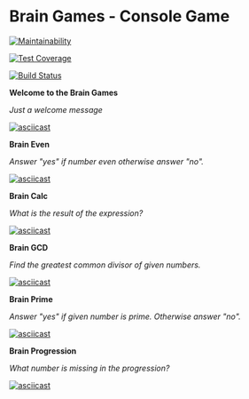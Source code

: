 Brain Games - Console Game
=======

[![Maintainability](https://api.codeclimate.com/v1/badges/a99a88d28ad37a79dbf6/maintainability)](https://codeclimate.com/github/codeclimate/codeclimate/maintainability)


[![Test Coverage](https://api.codeclimate.com/v1/badges/a99a88d28ad37a79dbf6/test_coverage)](https://codeclimate.com/github/codeclimate/codeclimate/test_coverage)


[![Build Status](https://travis-ci.com/KhristinaR/python-project-lvl1.svg?branch=master)](https://travis-ci.com/KhristinaR/python-project-lvl1)


**Welcome to the Brain Games**

*Just a welcome message*

[![asciicast](https://asciinema.org/a/K17fKnvNBPkiJRo3q4N4bqQ3k.svg)](https://asciinema.org/a/K17fKnvNBPkiJRo3q4N4bqQ3k)


**Brain Even**

*Answer "yes" if number even otherwise answer "no".*

[![asciicast](https://asciinema.org/a/i0wsn8AsoMmDIkptc1QisF6sy.svg)](https://asciinema.org/a/i0wsn8AsoMmDIkptc1QisF6sy)


**Brain Calc**

*What is the result of the expression?*

[![asciicast](https://asciinema.org/a/vt64mzILBUvANkeMECcjnvhVZ.svg)](https://asciinema.org/a/vt64mzILBUvANkeMECcjnvhVZ)


**Brain GCD**

*Find the greatest common divisor of given numbers.*

[![asciicast](https://asciinema.org/a/OlMBuzLo6HclSIa8IkNNemZMl.svg)](https://asciinema.org/a/OlMBuzLo6HclSIa8IkNNemZMl)


**Brain Prime**

*Answer "yes" if given number is prime. Otherwise answer "no".*

[![asciicast](https://asciinema.org/a/CmPapki1aPJcW91jtRcjq78Y6.svg)](https://asciinema.org/a/CmPapki1aPJcW91jtRcjq78Y6)


**Brain Progression**

*What number is missing in the progression?*

[![asciicast](https://asciinema.org/a/b6FTMqBnFebqFhsjecNnEKLPZ.svg)](https://asciinema.org/a/b6FTMqBnFebqFhsjecNnEKLPZ)



